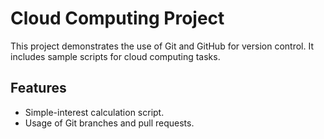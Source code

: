 # Cloud Computing Project

This project demonstrates the use of Git and GitHub for version control. It includes sample scripts for cloud computing tasks.

## Features
- Simple-interest calculation script.
- Usage of Git branches and pull requests.

